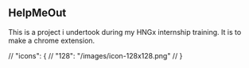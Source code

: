 ## HelpMeOut

This is a project i undertook during my HNGx internship training. It is to make a chrome extension.

// "icons": {
    //     "128": "/images/icon-128x128.png"
    // }